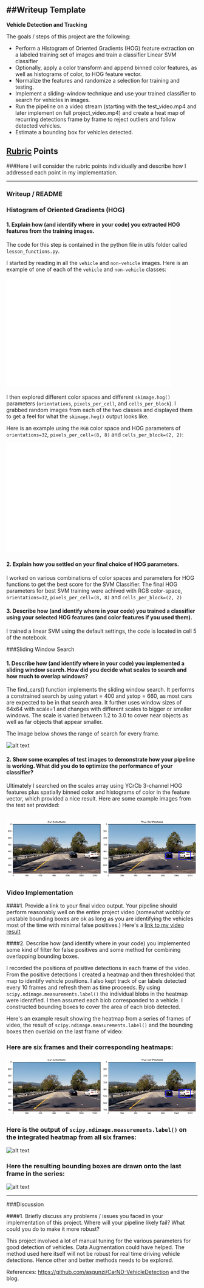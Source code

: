 ##Writeup Template
---

**Vehicle Detection and Tracking**

The goals / steps of this project are the following:

* Perform a Histogram of Oriented Gradients (HOG) feature extraction on a labeled training set of images and train a classifier Linear SVM classifier
* Optionally, apply a color transform and append binned color features, as well as histograms of color, to HOG feature vector. 
* Normalize the features and randomize a selection for training and testing.
* Implement a sliding-window technique and use your trained classifier to search for vehicles in images.
* Run the pipeline on a video stream (starting with the test_video.mp4 and later implement on full project_video.mp4) and create a heat map of recurring detections frame by frame to reject outliers and follow detected vehicles.
* Estimate a bounding box for vehicles detected.

[//]: # (Image References)
[image1]: ./examples/car_not_car1.png
[image2]: ./examples/HOG_example1.png
[image3]: ./examples/sliding_windows.jpg
[image4]: ./examples/test1_cars.png
[image5]: ./examples/test1_cars.png
[image6]: ./examples/sliding_windows_heatmap.png
[image7]: ./examples/output_bboxes.png
[video1]: ./project_video_out.mp4

## [Rubric](https://review.udacity.com/#!/rubrics/513/view) Points
###Here I will consider the rubric points individually and describe how I addressed each point in my implementation.  

---
### Writeup / README

### Histogram of Oriented Gradients (HOG)

#### 1. Explain how (and identify where in your code) you extracted HOG features from the training images.

The code for this step is contained in the python file in utils folder called `lesson_functions.py`.  

I started by reading in all the `vehicle` and `non-vehicle` images.  Here is an example of one of each of the `vehicle` and `non-vehicle` classes:

![alt text][image1]

I then explored different color spaces and different `skimage.hog()` parameters (`orientations`, `pixels_per_cell`, and `cells_per_block`).  I grabbed random images from each of the two classes and displayed them to get a feel for what the `skimage.hog()` output looks like.

Here is an example using the `RGB` color space and HOG parameters of `orientations=32`, `pixels_per_cell=(8, 8)` and `cells_per_block=(2, 2)`:


![alt text][image2]

#### 2. Explain how you settled on your final choice of HOG parameters.

I worked on various combinations of color spaces and parameters for HOG functions to get the best score for the SVM Classifier. The final HOG parameters for best SVM training were achived with RGB color-space,  `orientations=32`, `pixels_per_cell=(8, 8)` and `cells_per_block=(2, 2)`

#### 3. Describe how (and identify where in your code) you trained a classifier using your selected HOG features (and color features if you used them).

I trained a linear SVM using the default settings, the code is located in cell 5 of the notebook.

###Sliding Window Search

#### 1. Describe how (and identify where in your code) you implemented a sliding window search.  How did you decide what scales to search and how much to overlap windows?

The find_cars() function implements the sliding window search. It performs a constrained search by using ystart = 400 and ystop = 660, as most cars are expected to be in that search area. It further uses window sizes of 64x64 with scale=1 and changes with different scales to bigger or smaller windows. The scale is varied between 1.2 to 3.0 to cover near objects as well as far objects that appear smaller.

The image below shows the range of search for every frame.

![alt text][image3]

#### 2. Show some examples of test images to demonstrate how your pipeline is working.  What did you do to optimize the performance of your classifier?

Ultimately I searched on the scales array using YCrCb 3-channel HOG features plus spatially binned color and histograms of color in the feature vector, which provided a nice result.  Here are some example images from the test set provided:

![alt text][image4]
---

### Video Implementation

####1. Provide a link to your final video output.  Your pipeline should perform reasonably well on the entire project video (somewhat wobbly or unstable bounding boxes are ok as long as you are identifying the vehicles most of the time with minimal false positives.)
Here's a [link to my video result](./project_video_out.mp4)


####2. Describe how (and identify where in your code) you implemented some kind of filter for false positives and some method for combining overlapping bounding boxes.

I recorded the positions of positive detections in each frame of the video.  From the positive detections I created a heatmap and then thresholded that map to identify vehicle positions. I also kept track of car labels detected every 10 frames and refresh them as time proceeds. By using `scipy.ndimage.measurements.label()` the individual blobs in the heatmap were identified.  I then assumed each blob corresponded to a vehicle.  I constructed bounding boxes to cover the area of each blob detected.  

Here's an example result showing the heatmap from a series of frames of video, the result of `scipy.ndimage.measurements.label()` and the bounding boxes then overlaid on the last frame of video:

### Here are six frames and their corresponding heatmaps:

![alt text][image5]

### Here is the output of `scipy.ndimage.measurements.label()` on the integrated heatmap from all six frames:
![alt text][image6]

### Here the resulting bounding boxes are drawn onto the last frame in the series:
![alt text][image7]



---

###Discussion

####1. Briefly discuss any problems / issues you faced in your implementation of this project.  Where will your pipeline likely fail?  What could you do to make it more robust?

This project involved a lot of manual tuning for the various parameters for good detection of vehicles. Data Augmentation could have helped. The method used here itself will not be robust for real time driving vehicle detections. Hence other and better methods needs to be explored.

References: https://github.com/asgunzi/CarND-VehicleDetection and the blog.
